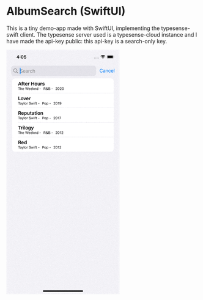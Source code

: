 # AlbumSearch (SwiftUI)

This is a tiny demo-app made with SwiftUI, implementing the typesense-swift client. The typesense server used is a typesense-cloud instance and I have made the api-key public: this api-key is a search-only key.

![Demo Gif](AlbumSearch.gif)
